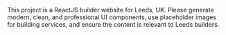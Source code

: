 <!-- Use this file to provide workspace-specific custom instructions to Copilot. For more details, visit https://code.visualstudio.com/docs/copilot/copilot-customization#_use-a-githubcopilotinstructionsmd-file -->

This project is a ReactJS builder website for Leeds, UK. Please generate modern, clean, and professional UI components, use placeholder images for building services, and ensure the content is relevant to Leeds builders.
